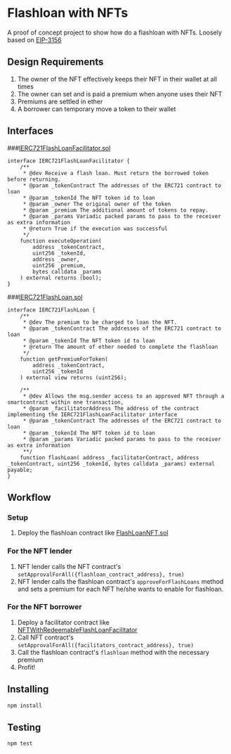 # Flashloan with NFTs

A proof of concept project to show how do a flashloan with NFTs. Loosely based on [EIP-3156](https://eips.ethereum.org/EIPS/eip-3156)

## Design Requirements
1. The owner of the NFT effectively keeps their NFT in their wallet at all times
2. The owner can set and  is paid a premium when anyone uses their NFT
3. Premiums are settled in ether
4. A borrower can temporary move a token to their wallet

## Interfaces
###[IERC721FlashLoanFacilitator.sol](./contracts/IERC721FlashLoanFacilitator.sol)
```solidity
interface IERC721FlashLoanFacilitator {
    /**
     * @dev Receive a flash loan. Must return the borrowed token before returning.
     * @param _tokenContract The addresses of the ERC721 contract to loan
     * @param _tokenId The NFT token id to loan
     * @param _owner The original owner of the token
     * @param _premium The additional amount of tokens to repay.
     * @param _params Variadic packed params to pass to the receiver as extra information
     * @return True if the execution was successful
     */
    function executeOperation(
        address _tokenContract,
        uint256 _tokenId,
        address _owner,
        uint256 _premium,
        bytes calldata _params
    ) external returns (bool);
}
```

###[IERC721FlashLoan.sol](./contracts/IERC721FlashLoan.sol)
```solidity
interface IERC721FlashLoan {
    /**
     * @dev The premium to be charged to loan the NFT.
     * @param _tokenContract The addresses of the ERC721 contract to loan
     * @param _tokenId The NFT token id to loan
     * @return The amount of ether needed to complete the flashloan
     */
    function getPremiumForToken(
        address _tokenContract,
        uint256 _tokenId
    ) external view returns (uint256);

    /**
     * @dev Allows the msg.sender access to an approved NFT through a smartcontract within one transaction,
     * @param _facilitatorAddress The address of the contract implementing the IERC721FlashLoanFacilitator interface
     * @param _tokenContract The addresses of the ERC721 contract to loan
     * @param _tokenId The NFT token id to loan
     * @param _params Variadic packed params to pass to the receiver as extra information
     **/
    function flashLoan( address _facilitatorContract, address _tokenContract, uint256 _tokenId, bytes calldata _params) external payable;
}
```

## Workflow

### Setup
1. Deploy the flashloan contract like [FlashLoanNFT.sol](./contracts/FlashLoanNFT.sol)

### For the NFT lender
1. NFT lender calls the NFT contract's `setApprovalForAll({flashloan_contract_address}, true)`
2. NFT lender calls the flashloan contract's `approveForFlashLoans` method and sets a premium for each NFT he/she wants to enable for flashloan.

### For the NFT borrower
1. Deploy a facilitator contract like [NFTWithRedeemableFlashLoanFacilitator](./contracts/NFTWithRedeemableFlashLoanFacilitator.sol)
2. Call NFT contract's `setApprovalForAll({facilitators_contract_address}, true)`
3. Call the flashloan contract's `flashloan` method with the necessary premium
4. Profit!

## Installing
```cmd
npm install
```

## Testing
```cmd
npm test
```
